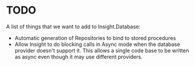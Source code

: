 # TODO #

A list of things that we want to add to Insight.Database:

- Automatic generation of Repositories to bind to stored procedures
- Allow Insight to do blocking calls in Async mode when the database provider doesn't support it. This allows a single code base to be written as async even though it may use different providers.
